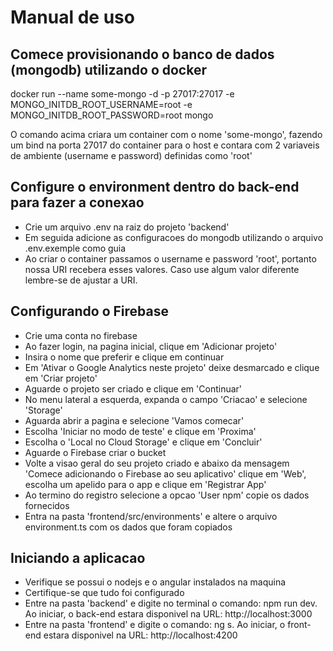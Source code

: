 # Manual de uso

## Comece provisionando o banco de dados (mongodb) utilizando o docker

docker run --name some-mongo -d -p 27017:27017 -e MONGO_INITDB_ROOT_USERNAME=root -e MONGO_INITDB_ROOT_PASSWORD=root mongo

O comando acima criara um container com o nome 'some-mongo', fazendo um bind na porta 27017 do container para o host e contara com 2 variaveis de ambiente (username e password) definidas como 'root'

## Configure o environment dentro do back-end para fazer a conexao

- Crie um arquivo .env na raiz do projeto 'backend'
- Em seguida adicione as configuracoes do mongodb utilizando o arquivo .env.exemple como guia
- Ao criar o container passamos o username e password 'root', portanto nossa URI recebera esses valores. Caso use algum valor diferente lembre-se de ajustar a URI.

## Configurando o Firebase

- Crie uma conta no firebase
- Ao fazer login, na pagina inicial, clique em 'Adicionar projeto'
- Insira o nome que preferir e clique em continuar
- Em 'Ativar o Google Analytics neste projeto' deixe desmarcado e clique em 'Criar projeto'
- Aguarde o projeto ser criado e clique em 'Continuar'
- No menu lateral a esquerda, expanda o campo 'Criacao' e selecione 'Storage'
- Aguarda abrir a pagina e selecione 'Vamos comecar'
- Escolha 'Iniciar no modo de teste' e clique em 'Proxima'
- Escolha o 'Local no Cloud Storage' e clique em 'Concluir'
- Aguarde o Firebase criar o bucket
- Volte a visao geral do seu projeto criado e abaixo da mensagem 'Comece adicionando o Firebase ao seu aplicativo' clique em 'Web', escolha um apelido para o app e clique em 'Registrar App'
- Ao termino do registro selecione a opcao 'User npm' copie os dados fornecidos
- Entra na pasta 'frontend/src/environments' e altere o arquivo environment.ts com os dados que foram copiados

## Iniciando a aplicacao

- Verifique se possui o nodejs e o angular instalados na maquina
- Certifique-se que tudo foi configurado
- Entre na pasta 'backend' e digite no terminal o comando: npm run dev. Ao iniciar, o back-end estara disponivel na URL: http://localhost:3000
- Entre na pasta 'frontend' e digite o comando: ng s. Ao iniciar, o front-end estara disponivel na URL: http://localhost:4200